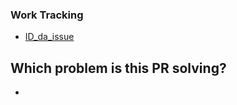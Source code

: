 ### Work Tracking

- [ID_da_issue](https://github.com/Burilec/MiniERP/issues/ID_da_issue)

## Which problem is this PR solving?

-

